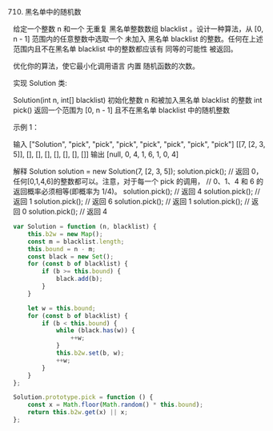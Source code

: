 710. 黑名单中的随机数

给定一个整数 n 和一个 无重复 黑名单整数数组 blacklist 。设计一种算法，从 [0, n - 1] 范围内的任意整数中选取一个 未加入 黑名单 blacklist 的整数。任何在上述范围内且不在黑名单 blacklist 中的整数都应该有 同等的可能性 被返回。

优化你的算法，使它最小化调用语言 内置 随机函数的次数。

实现 Solution 类:

Solution(int n, int[] blacklist) 初始化整数 n 和被加入黑名单 blacklist 的整数
int pick() 返回一个范围为 [0, n - 1] 且不在黑名单 blacklist 中的随机整数

示例 1：

输入
["Solution", "pick", "pick", "pick", "pick", "pick", "pick", "pick"]
[[7, [2, 3, 5]], [], [], [], [], [], [], []]
输出
[null, 0, 4, 1, 6, 1, 0, 4]

解释
Solution solution = new Solution(7, [2, 3, 5]);
solution.pick(); // 返回 0，任何[0,1,4,6]的整数都可以。注意，对于每一个 pick 的调用，
// 0、1、4 和 6 的返回概率必须相等(即概率为 1/4)。
solution.pick(); // 返回 4
solution.pick(); // 返回 1
solution.pick(); // 返回 6
solution.pick(); // 返回 1
solution.pick(); // 返回 0
solution.pick(); // 返回 4

```js
var Solution = function (n, blacklist) {
    this.b2w = new Map();
    const m = blacklist.length;
    this.bound = n - m;
    const black = new Set();
    for (const b of blacklist) {
        if (b >= this.bound) {
            black.add(b);
        }
    }

    let w = this.bound;
    for (const b of blacklist) {
        if (b < this.bound) {
            while (black.has(w)) {
                ++w;
            }
            this.b2w.set(b, w);
            ++w;
        }
    }
};

Solution.prototype.pick = function () {
    const x = Math.floor(Math.random() * this.bound);
    return this.b2w.get(x) || x;
};
```
